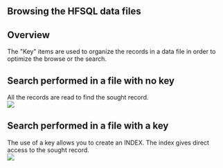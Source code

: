 
## Browsing the HFSQL data files
			



<a name="NOTE1"></a>
<a name="NOTE1_1"></a>


## Overview
<a name="overview_ELTTEXTE000089"></a>
The "Key" items are used to organize the records in a data file in order to optimize the browse or the search.





<a name="NOTE2"></a>
<a name="NOTE2_1"></a>


## Search performed in a file with no key
<a name="search_performed_file_with_key_ELTTEXTE000119"></a>
All the records are read to find the sought record.
<br>![](https://doc.pcsoft.fr/en-US/images/image.awp?langid=3&name=rubrique_cle1.gif)


<a name="NOTE3"></a>
<a name="NOTE3_1"></a>


## Search performed in a file with a key
<a name="search_performed_file_with_key_ELTTEXTE000143"></a>
The use of a key allows you to create an INDEX. The index gives direct access to the sought record.
<br>![](https://doc.pcsoft.fr/en-US/images/image.awp?langid=3&name=rubrique_cle2.gif)




